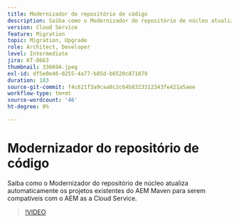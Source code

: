 ```yaml
---
title: Modernizador do repositório de código
description: Saiba como o Modernizador do repositório de núcleo atualiza automaticamente os projetos existentes do AEM Maven para serem compatíveis com o AEM as a Cloud Service.
version: Cloud Service
feature: Migration
topic: Migration, Upgrade
role: Architect, Developer
level: Intermediate
jira: KT-8663
thumbnail: 336694.jpeg
exl-id: df5e0e46-0255-4a77-b85d-b6520c871879
duration: 183
source-git-commit: f4c621f3a9caa8c2c64b8323312343fe421a5aee
workflow-type: tm+mt
source-wordcount: '46'
ht-degree: 0%

---
```


# Modernizador do repositório de código

Saiba como o Modernizador do repositório de núcleo atualiza automaticamente os projetos existentes do AEM Maven para serem compatíveis com o AEM as a Cloud Service.

>[!VIDEO](https://video.tv.adobe.com/v/336694?quality=12&learn=on)
